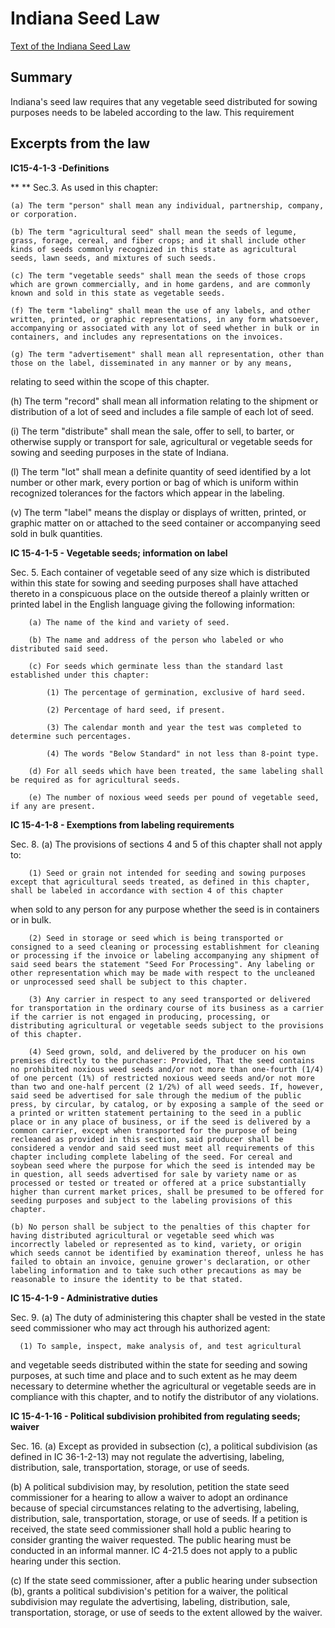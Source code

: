 # Indiana Seed Law

[Text of the Indiana Seed Law](http://www.in.gov/legislative/ic/2004/title15/ar4/ch1.html)

## Summary

Indiana's seed law requires that any vegetable seed distributed for sowing purposes needs to be labeled according to the law. This requirement

## Excerpts from the law

**IC15-4-1-3 -Definitions**

**    ** Sec.3. As used in this chapter:

    (a) The term "person" shall mean any individual, partnership, company, or corporation.

    (b) The term "agricultural seed" shall mean the seeds of legume, grass, forage, cereal, and fiber crops; and it shall include other kinds of seeds commonly recognized in this state as agricultural seeds, lawn seeds, and mixtures of such seeds.

    (c) The term "vegetable seeds" shall mean the seeds of those crops which are grown commercially, and in home gardens, and are commonly known and sold in this state as vegetable seeds.

    (f) The term "labeling" shall mean the use of any labels, and other written, printed, or graphic representations, in any form whatsoever, accompanying or associated with any lot of seed whether in bulk or in containers, and includes any representations on the invoices.

    (g) The term "advertisement" shall mean all representation, other than those on the label, disseminated in any manner or by any means,

relating to seed within the scope of this chapter.

 (h) The term "record" shall mean all information relating to the shipment or distribution of a lot of seed and includes a file sample of each lot of seed.

 (i) The term "distribute" shall mean the sale, offer to sell, to barter, or otherwise supply or transport for sale, agricultural or vegetable seeds for sowing and seeding purposes in the state of Indiana.

 (l) The term "lot" shall mean a definite quantity of seed identified by a lot number or other mark, every portion or bag of which is uniform within recognized tolerances for the factors which appear in the labeling.

 (v) The term "label" means the display or displays of written, printed, or graphic matter on or attached to the seed container or accompanying seed sold in bulk quantities.

**IC 15-4-1-5 - Vegetable seeds; information on label**

Sec. 5. Each container of vegetable seed of any size which is distributed within this state for sowing and seeding purposes shall have attached thereto in a conspicuous place on the outside thereof a plainly written or printed label in the English language giving the following information:

        (a) The name of the kind and variety of seed.

        (b) The name and address of the person who labeled or who distributed said seed.

        (c) For seeds which germinate less than the standard last established under this chapter:

            (1) The percentage of germination, exclusive of hard seed.

            (2) Percentage of hard seed, if present.

            (3) The calendar month and year the test was completed to determine such percentages.

            (4) The words "Below Standard" in not less than 8-point type.

        (d) For all seeds which have been treated, the same labeling shall be required as for agricultural seeds.

        (e) The number of noxious weed seeds per pound of vegetable seed, if any are present.

**IC 15-4-1-8 - Exemptions from labeling requirements**

Sec. 8. (a) The provisions of sections 4 and 5 of this chapter shall not apply to:

        (1) Seed or grain not intended for seeding and sowing purposes except that agricultural seeds treated, as defined in this chapter, shall be labeled in accordance with section 4 of this chapter

when sold to any person for any purpose whether the seed is in containers or in bulk.

        (2) Seed in storage or seed which is being transported or consigned to a seed cleaning or processing establishment for cleaning or processing if the invoice or labeling accompanying any shipment of said seed bears the statement "Seed For Processing". Any labeling or other representation which may be made with respect to the uncleaned or unprocessed seed shall be subject to this chapter.

        (3) Any carrier in respect to any seed transported or delivered for transportation in the ordinary course of its business as a carrier if the carrier is not engaged in producing, processing, or distributing agricultural or vegetable seeds subject to the provisions of this chapter.

        (4) Seed grown, sold, and delivered by the producer on his own premises directly to the purchaser: Provided, That the seed contains no prohibited noxious weed seeds and/or not more than one-fourth (1/4) of one percent (1%) of restricted noxious weed seeds and/or not more than two and one-half percent (2 1/2%) of all weed seeds. If, however, said seed be advertised for sale through the medium of the public press, by circular, by catalog, or by exposing a sample of the seed or a printed or written statement pertaining to the seed in a public place or in any place of business, or if the seed is delivered by a common carrier, except when transported for the purpose of being recleaned as provided in this section, said producer shall be considered a vendor and said seed must meet all requirements of this chapter including complete labeling of the seed. For cereal and soybean seed where the purpose for which the seed is intended may be in question, all seeds advertised for sale by variety name or as processed or tested or treated or offered at a price substantially higher than current market prices, shall be presumed to be offered for seeding purposes and subject to the labeling provisions of this chapter.

    (b) No person shall be subject to the penalties of this chapter for having distributed agricultural or vegetable seed which was incorrectly labeled or represented as to kind, variety, or origin which seeds cannot be identified by examination thereof, unless he has failed to obtain an invoice, genuine grower's declaration, or other labeling information and to take such other precautions as may be reasonable to insure the identity to be that stated.

**IC 15-4-1-9 - Administrative duties**

Sec. 9. (a) The duty of administering this chapter shall be vested in the state seed commissioner who may act through his authorized agent:

      (1) To sample, inspect, make analysis of, and test agricultural

and vegetable seeds distributed within the state for seeding and sowing purposes, at such time and place and to such extent as he may deem necessary to determine whether the agricultural or vegetable seeds are in compliance with this chapter, and to notify the distributor of any violations.

**IC 15-4-1-16 - Political subdivision prohibited from regulating seeds; waiver**

Sec. 16. (a) Except as provided in subsection (c), a political subdivision (as defined in IC 36-1-2-13) may not regulate the advertising, labeling, distribution, sale, transportation, storage, or use of seeds.

(b) A political subdivision may, by resolution, petition the state seed commissioner for a hearing to allow a waiver to adopt an ordinance because of special circumstances relating to the advertising, labeling, distribution, sale, transportation, storage, or use of seeds. If a petition is received, the state seed commissioner shall hold a public hearing to consider granting the waiver requested. The public hearing must be conducted in an informal manner. IC 4-21.5 does not apply to a public hearing under this section.

(c) If the state seed commissioner, after a public hearing under subsection (b), grants a political subdivision's petition for a waiver, the political subdivision may regulate the advertising, labeling, distribution, sale, transportation, storage, or use of seeds to the extent allowed by the waiver.